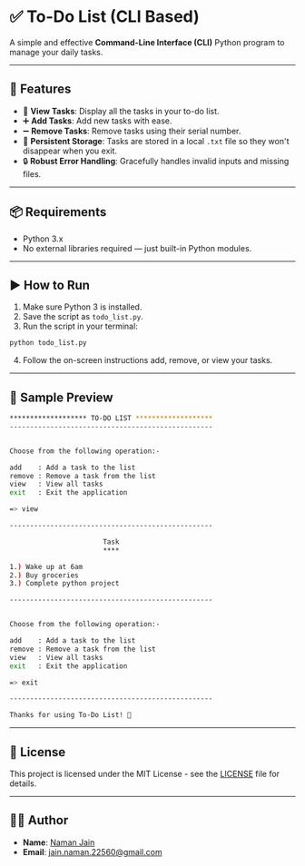 # ✅ To-Do List (CLI Based)

A simple and effective **Command-Line Interface (CLI)** Python program to manage your daily tasks.

---

## 🚀 Features

- 📄 **View Tasks**: Display all the tasks in your to-do list.
- ➕ **Add Tasks**: Add new tasks with ease.
- ➖ **Remove Tasks**: Remove tasks using their serial number.
- 💾 **Persistent Storage**: Tasks are stored in a local `.txt` file so they won't disappear  when you exit.
- 🔒 **Robust Error Handling**: Gracefully handles invalid inputs and missing files.

---

## 📦 Requirements

- Python 3.x  
- No external libraries required — just built-in Python modules.

---

## ▶️ How to Run

1. Make sure Python 3 is installed.
2. Save the script as `todo_list.py`.
3. Run the script in your terminal:

```bash
python todo_list.py
```
4. Follow the on-screen instructions add, remove, or view your tasks.

---

## 🧠 Sample Preview
```bash
******************* TO-DO LIST *******************
--------------------------------------------------


Choose from the following operation:-

add    : Add a task to the list
remove : Remove a task from the list
view   : View all tasks
exit   : Exit the application

=> view

--------------------------------------------------

                       Task
                       ****

1.) Wake up at 6am
2.) Buy groceries
3.) Complete python project

--------------------------------------------------


Choose from the following operation:-

add    : Add a task to the list
remove : Remove a task from the list
view   : View all tasks
exit   : Exit the application

=> exit

--------------------------------------------------

Thanks for using To-Do List! 👋
```

---

## 📜 License
This project is licensed under the MIT License - see the [LICENSE](./LICENSE.txt) file for details.

---

## 👨‍💻 Author
- **Name**: [Naman Jain](https://github.com/Naman-Jain-2256)
- **Email**: [jain.naman.22560@gmail.com](mailto:jain.naman.22560@gmail.com)